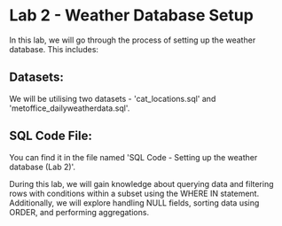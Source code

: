 # Lab 2 - Weather Database Setup

In this lab, we will go through the process of setting up the weather database. This includes:

## Datasets: 
We will be utilising two datasets - 'cat_locations.sql' and 'metoffice_dailyweatherdata.sql'.

## SQL Code File: 
You can find it in the file named 'SQL Code - Setting up the weather database (Lab 2)'.

During this lab, we will gain knowledge about querying data and filtering rows with conditions within a subset using the WHERE IN statement. Additionally, we will explore handling NULL fields, sorting data using ORDER, and performing aggregations.
